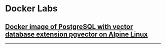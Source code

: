 # Docker Labs

## [Docker image of PostgreSQL with vector database extension pgvector on Alpine Linux](https://github.com/Zigr/docker_labs/tree/master/postgres-pgvector/README.md)

---

